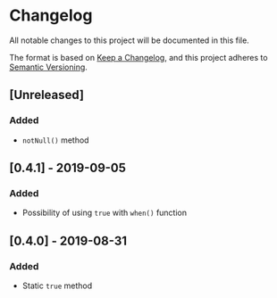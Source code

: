 # Changelog
All notable changes to this project will be documented in this file.

The format is based on [Keep a Changelog](https://keepachangelog.com/en/1.0.0/),
and this project adheres to [Semantic Versioning](https://semver.org/spec/v2.0.0.html).

## [Unreleased]
### Added
- `notNull()` method

## [0.4.1] - 2019-09-05
### Added
- Possibility of using `true` with `when()` function

## [0.4.0] - 2019-08-31
### Added
- Static `true` method
